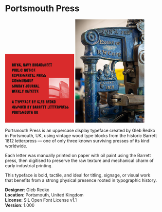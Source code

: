# Portsmouth Press
<p float="left">
  <img src="img/specimen_cover.png" width="45%" />
  <img src="img/barrett_press.jpg" width="45%" />
</p>

Portsmouth Press is an uppercase display typeface created by Gleb Redko in Portsmouth, UK, using vintage wood type blocks from the historic Barrett 1812 letterpress — one of only three known surviving presses of its kind worldwide.

Each letter was manually printed on paper with oil paint using the Barrett press, then digitised to preserve the raw texture and mechanical charm of early industrial printing.

This typeface is bold, tactile, and ideal for titling, signage, or visual work that benefits from a strong physical presence rooted in typographic history.

**Designer**: Gleb Redko  
**Location**: Portsmouth, United Kingdom  
**License**: SIL Open Font License v1.1  
**Version**: 1.000  
